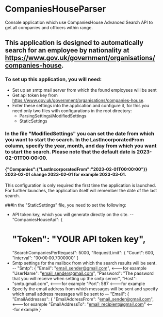 # CompaniesHouseParser
Console application which use CompaniesHouse Advanced Search API to get all companies and officers within range.

## This application is designed to automatically search for an employee by nationality at https://www.gov.uk/government/organisations/companies-house.

### To set up this application, you will need:
- Set up an smtp mail server from which the found employees will be sent
- Get api token key from https://www.gov.uk/government/organisations/companies-house.
- Enter these settings into the application and configure it, for this you need only two files with configurations in the root directory:
  - ParsingSettings\ModifiedSettings
  - StaticSettings
  
### In the file "ModifiedSettings" you can set the date from which you want to start the search. In the LastIncorporatedFrom column, specify the year, month, and day from which you want to start the search. Please note that the default date is 2023-02-01T00:00:00. 
#### {"Companies":{"LastIncorporatedFrom":"2023-02-01T00:00:00"}} 2023-02-01 change 2023-02-01 for example 2023-03-01.
This configuration is only required the first time the application is launched. For further launches, the application itself will remember the date of the last search.

###In the "StaticSettings" file, you need to set the following: 
- API token key, which you will generate directly on the site.
-- "CompaniesHouseApi": {
  # "Token": "YOUR API token key",
    "SearchCompaniesPerRequest": 5000,
    "RequestLimit": {
      "Count": 600,
      "Interval": "00:00:00.7000000"
    }
- Smtp settings for the mailbox from which the search results will be sent.
-- "Smtp": {
    "Email": "email_sender@gmail.com", <---for example
    "UserName": "email_sender@gmail.com",
    "Password": "The password that you will receive when setting up the smtp server",
    "Host": "smtp.gmail.com", <---for example
    "Port": 587 <---for example
- Specify the email address from which messages will be sent and specify which email address messages will be sent to
-- "Email": {
    "EmailAddresses": {
      "EmailAddressFrom": "email_sender@gmail.com", <---for example
      "EmailAddressTo": "email_recipient@gmail.com" <---for example
    }